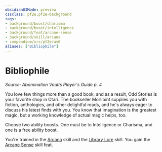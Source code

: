 ```yaml
---
obsidianUIMode: preview
cssclass: pf2e,pf2e-background
tags:
- background/boost/charisma
- background/boost/intelligence
- background/feat/arcane-sense
- background/skill/arcana
- compendium/src/pf2e/av0
aliases: ["Bibliophile"]
---
```

# Bibliophile
*Source: Abomination Vaults Player's Guide p. 4*  

You love few things more than a good book, and as a result, Odd Stories is your favorite shop in Otari. The bookseller Morlibint supplies you with fiction, anthologies, and other delightful reads, and he's always eager to discuss his latest finds with you. You know that imagination is the greatest magic, but a working knowledge of actual magic helps, too.

Choose two ability boosts. One must be to Intelligence or Charisma, and one is a free ability boost.

You're trained in the [Arcana](/compendium/skills.md#Arcana) skill and the [Library Lore](/compendium/skills.md#Lore) skill. You gain the [Arcane Sense](/compendium/feats/arcane-sense.md) skill feat.